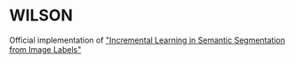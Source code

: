 # WILSON
Official implementation of ["Incremental Learning in Semantic Segmentation from Image Labels"](https://arxiv.org/abs/2112.01882)
